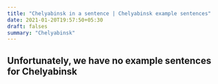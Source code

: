 ```yaml
---
title: "Chelyabinsk in a sentence | Chelyabinsk example sentences"
date: 2021-01-20T19:57:50+05:30
draft: falses
summary: "Chelyabinsk"
---
```

## Unfortunately, we have no example sentences for Chelyabinsk                 

